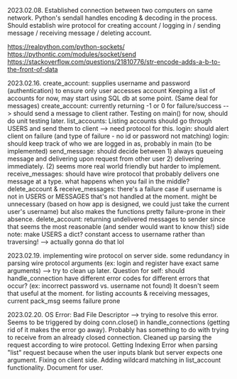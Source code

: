 2023.02.08.
Established connection between two computers on same network.
Python's sendall handles encoding & decoding in the process.
Should establish wire protocol for creating account / logging in / sending message / receiving message / deleting account.

https://realpython.com/python-sockets/
https://pythontic.com/modules/socket/send
https://stackoverflow.com/questions/21810776/str-encode-adds-a-b-to-the-front-of-data

2023.02.16.
create_account: supplies username and password (authentication) to ensure only user accesses account
Keeping a list of accounts for now, may start using SQL db at some point. (Same deal for messages)
create_account: currently returning -1 or 0 for failure/success --> should send a message to client rather.
Testing on main() for now, should do unit testing later.
list_accounts: Listing accounts should go through USERS and send them to client --> need protocol for this.
login: should alert client on failure (and type of failure - no id or password not matching)
login: should keep track of who we are logged in as, probably in main (to be implemented)
send_message: should decide between 1) always queueing message and delivering upon request from other user 2) delivering immediately. (2) seems more real world friendly but harder to implement.
receive_messages: should have wire protocol that probably delivers one message at a type. what happens when you fail in the middle?
delete_account & receive_messages: there's a failure case if username is not in USERS or MESSAGES that's not handled at the moment. might be unnecessary (based on how app is designed, we could just take the current user's username) but also makes the functions pretty failure-prone in their absence.
delete_account: returning undelivered messages to sender since that seems the most reasonable (and sender would want to know this!)
side note: make USERS a dict? constant access to username rather than traversing! --> actually gonna do that lol

2023.02.19.
implementing wire protocol on server side. some redundancy in parsing wire protocol arguments (ex: login and register have exact same arguments) --> try to clean up later.
Question for self: should handle_connection have different error codes for different errors that occur? (ex: incorrect password vs. username not found) It doesn't seem that useful at the moment.
for listing accounts & receiving messages, current pack_msg seems failure prone

2023.02.20.
OS Error: Bad File Descriptor --> trying to resolve this error. Seems to be triggered by doing conn.close() in handle_connections (getting rid of it makes the error go away). Probably has something to do with trying to receive from an already closed connection.
Cleaned up parsing the request according to wire protocol.
Getting Indexing Error when parsing "list" request because when the user inputs blank but server expects one argument. Fixing on client side.
Adding wildcard matching in list_account functionality. Document for user.

